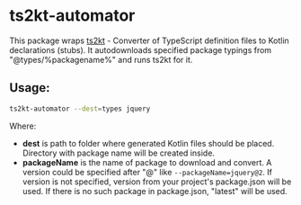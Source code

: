 # ts2kt-automator

This package wraps [ts2kt](https://github.com/Kotlin/ts2kt) - Converter of TypeScript definition files to Kotlin declarations (stubs).
It autodownloads specified package typings from "@types/%packagename%" and runs ts2kt for it.

## Usage: 
```bash
ts2kt-automator --dest=types jquery
```

Where:
* **dest** is path to folder where generated Kotlin files should be placed. 
Directory with package name will be created inside.
* **packageName** is the name of package to download and convert. 
A version could be specified after "@" like `--packageName=jquery@2`. 
If version is not specified, version from your project's package.json will be used. 
If there is no such package in package.json, "latest" will be used.
